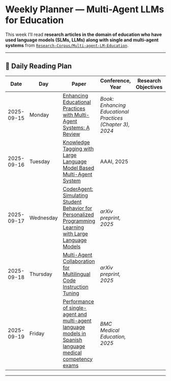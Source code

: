 # Weekly Planner — Multi-Agent LLMs for Education

This week I’ll read **research articles in the domain of education who have used language models (SLMs, LLMs) along with single and multi-agent systems** from  [`Research-Corpus/Multi-agent-LM-Education`](https://github.com/MahaZainab/Research-Corpus/tree/main/Multi-agent-LM-Education).

---

## 📅 Daily Reading Plan


| Date       | Day       | Paper | Conference, Year | Research Objectives | Methodology | Limitations |
|------------|-----------|-------|------------------|---------------------|-------------|-------------|
| 2025-09-15 | Monday    | [Enhancing Educational Practices with Multi-Agent Systems: A Review](https://github.com/MahaZainab/Research-Corpus/blob/main/Multi-agent-LM-Education/Enhancing%20Educational%20Practices%20with%20Multi-Agent%20Systems%20A%20Review.pdf) | *Book: Enhancing Educational Practices (Chapter 3), 2024* |  |  |  |
| 2025-09-16 | Tuesday   | [Knowledge Tagging with Large Language Model Based Multi-Agent System](https://github.com/MahaZainab/Research-Corpus/blob/main/Multi-agent-LM-Education/35141-Article%20Text-39208-1-2-20250410.pdf) | AAAI, 2025 |  |  |  |
| 2025-09-17 | Wednesday | [CoderAgent: Simulating Student Behavior for Personalized Programming Learning with Large Language Models](https://github.com/MahaZainab/Research-Corpus/blob/main/Multi-agent-LM-Education/coderagent%20simulating%20student%20behavior%20for%20personalized%20programming%20learning%20with%20large%20language%20models.pdf) | *arXiv preprint, 2025* |  |  |  |
| 2025-09-18 | Thursday  | [Multi-Agent Collaboration for Multilingual Code Instruction Tuning](https://github.com/MahaZainab/Research-Corpus/blob/main/Multi-agent-LM-Education/multi%20agent%20collaborating%20for%20multilingual%20code%20instruction%20tuning.pdf) | *arXiv preprint, 2025* |  |  |  |
| 2025-09-19 | Friday    | [Performance of single-agent and multi-agent language models in Spanish language medical competency exams](https://github.com/MahaZainab/Research-Corpus/blob/main/Multi-agent-LM-Education/performance%20of%20single%20agent%20and%20multi-agent%20language%20models%20in%20spanish.pdf) | *BMC Medical Education, 2025*  |  |  |  |

---
